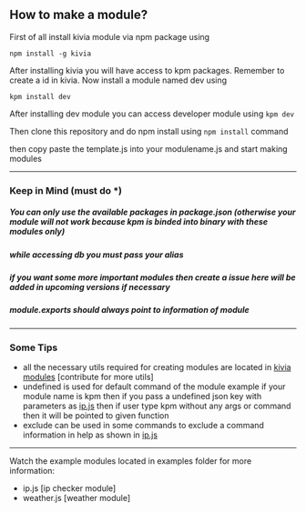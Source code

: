 ## How to make a module?
First of all install kivia module via npm package using

`npm install -g kivia`

After installing kivia you will have access to kpm packages.
Remember to create a id in kivia.
Now install a module named dev using

`kpm install dev`

After installing dev module you can access developer module using `kpm dev`


Then clone this repository and do npm install using `npm install` command

then copy paste the template.js into your modulename.js and start making modules

---
### Keep in Mind (must do *)

##### You can only use the available packages in package.json (otherwise your module will not work because kpm is binded into binary with these modules only)
##### while accessing db you must pass your alias
##### if you want some more important modules then create a issue here will be added in upcoming versions if necessary 
##### module.exports should always point to information of module

---
### Some Tips

- all the necessary utils required for creating modules are located in [kivia modules](https://github.com/wisdomrider/kiviamodules) [contribute for more utils] 
- undefined is used for default command of the module example if your module name is kpm then if you pass a undefined json key with parameters as [ip.js](https://github.com/wisdomrider/kpm-example/blob/master/examples/ip.js#L27) then if user type kpm without any args or command then it will be pointed to given function
- exclude can be used in some commands to exclude a command information in help as shown in [ip.js](https://github.com/wisdomrider/kpm-example/blob/master/examples/ip.js#L27)


---
Watch the example modules located in examples folder for more information:

- ip.js [ip checker module]
- weather.js [weather module]
